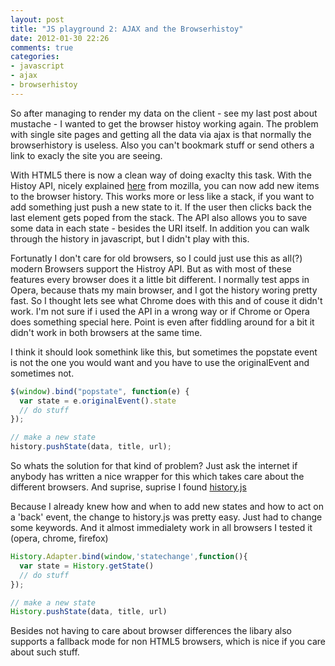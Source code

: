 ```yaml
---
layout: post
title: "JS playground 2: AJAX and the Browserhistoy"
date: 2012-01-30 22:26
comments: true
categories: 
- javascript
- ajax
- browserhistoy
---
```

So after managing to render my data on the client - see my last post about mustache - I wanted to get the 
browser histoy working again. The problem with single site pages and getting all the data via ajax is that 
normally the browserhistory is useless. Also you can't bookmark stuff or send others a link to exacly the 
site you are seeing.

With HTML5 there is now a clean way of doing exaclty this task. With the Histoy API, nicely explained 
[here](https://developer.mozilla.org/en/DOM/Manipulating_the_browser_history) from mozilla, you can now 
add new items to the browser history. This works more or less like a stack, if you want to add something 
just push a new state to it. If the user then clicks back the last element gets poped from the stack. The 
API also allows you to save some data in each state - besides the URI itself. In addition you can walk 
through the history in javascript, but I didn't play with this.

Fortunatly I don't care for old browsers, so I could just use this as all(?) modern Browsers support the Histroy API.
But as with most of these features every browser does it a little bit different. I normally test apps in Opera, because 
thats my main browser, and I got the history woring pretty fast. So I thought lets see what Chrome does with this and of 
couse it didn't work. I'm not sure if i used the API in a wrong way or if Chrome or Opera does something special here. 
Point is even after fiddling around for a bit it didn't work in both browsers at the same time.

I think it should look somethink like this, but sometimes the popstate event is not the one you would want and you have to use the originalEvent and sometimes not.

``` javascript
$(window).bind("popstate", function(e) {
  var state = e.originalEvent().state
  // do stuff
});

// make a new state
history.pushState(data, title, url);
```

So whats the solution for that kind of problem? Just ask the internet if anybody has written a nice wrapper for this 
which takes care about the different browsers. And suprise, suprise I found [history.js](https://github.com/balupton/History.js/)

Because I already knew how and when to add new states and how to act on a 'back' event, the change to history.js was 
pretty easy. Just had to change some keywords. And it almost immedialety work in all browsers I tested it (opera, chrome, firefox)

``` javascript
History.Adapter.bind(window,'statechange',function(){
  var state = History.getState()
  // do stuff
});

// make a new state
History.pushState(data, title, url)
```

Besides not having to care about browser differences the libary also supports a fallback mode for non HTML5 browsers, 
which is nice if you care about such stuff.
